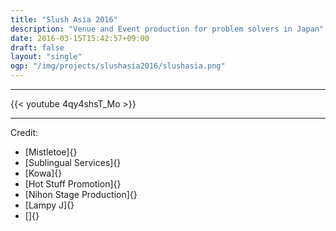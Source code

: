 ```yaml
---
title: "Slush Asia 2016"
description: "Venue and Event production for problem solvers in Japan"
date: 2016-03-15T15:42:57+09:00
draft: false
layout: "single"
ogp: "/img/projects/slushasia2016/slushasia.png"
---
```

---


{{< youtube 4qy4shsT_Mo >}}


---

Credit:
* [Mistletoe]{} 
* [Sublingual Services]{}
* [Kowa]{}
* [Hot Stuff Promotion]{}
* [Nihon Stage Production]{}
* [Lampy J]{}
* []{}